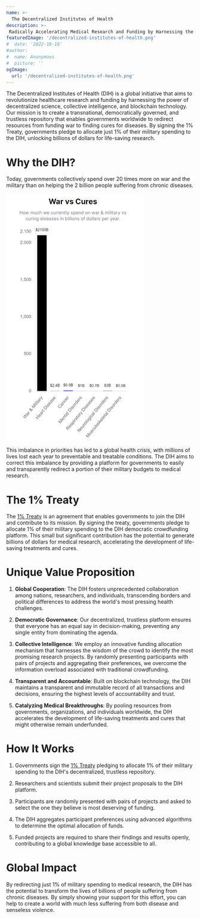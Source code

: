 ```yaml
---
name: >-
  The Decentralized Institutes of Health
description: >-
 Radically Accelerating Medical Research and Funding by Harnessing the Power of Decentralized Science, Collective Intelligence, and Blockchain Technology.
featuredImage: '/decentralized-institutes-of-health.png'
#  date: '2022-10-18'
#author:
#  name: Anonymous
#  picture: ''
ogImage:
  url: '/decentralized-institutes-of-health.png'
---
```


The Decentralized Institutes of Health (DIH) is a global initiative that aims to revolutionize healthcare research and funding by harnessing the power of decentralized science, collective intelligence, and blockchain technology. Our mission is to create a transnational, democratically governed, and trustless repository that enables governments worldwide to redirect resources from funding war to finding cures for diseases. By signing the 1% Treaty, governments pledge to allocate just 1% of their military spending to the DIH, unlocking billions of dollars for life-saving research.

# Why the DIH?
Today, governments collectively spend over 20 times more on war and the military than on helping the 2 billion people suffering from chronic diseases. 

![](spending-on-war-vs-cures-bar-chart.png)

This imbalance in priorities has led to a global health crisis, with millions of lives lost each year to preventable and treatable conditions. The DIH aims to correct this imbalance by providing a platform for governments to easily and transparently redirect a portion of their military budgets to medical research.

# The 1% Treaty
The [1% Treaty](globalSolutions/1-percent-treaty/1-percent-treaty.mdercent-treaty/1-percent-treaty.md) is an agreement that enables governments to join the DIH and contribute to its mission. By signing the treaty, governments pledge to allocate 1% of their military spending to the DIH democratic crowdfunding platform. This small but significant contribution has the potential to generate billions of dollars for medical research, accelerating the development of life-saving treatments and cures.

# Unique Value Proposition
1. **Global Cooperation**: The DIH fosters unprecedented collaboration among nations, researchers, and individuals, transcending borders and political differences to address the world's most pressing health challenges.

2. **Democratic Governance**: Our decentralized, trustless platform ensures that everyone has an equal say in decision-making, preventing any single entity from dominating the agenda.

3. **Collective Intelligence**: We employ an innovative funding allocation mechanism that harnesses the wisdom of the crowd to identify the most promising research projects. By randomly presenting participants with pairs of projects and aggregating their preferences, we overcome the information overload associated with traditional crowdfunding.

4. **Transparent and Accountable**: Built on blockchain technology, the DIH maintains a transparent and immutable record of all transactions and decisions, ensuring the highest levels of accountability and trust.

5. **Catalyzing Medical Breakthroughs**: By pooling resources from governments, organizations, and individuals worldwide, the DIH accelerates the development of life-saving treatments and cures that might otherwise remain underfunded.

# How It Works
1. Governments sign the [1% Treaty](globalSolutions/1-percent-treaty/1-percent-treaty.mdercent-treaty/1-percent-treaty.md)
 pledging to allocate 1% of their military spending to the DIH's decentralized, trustless repository.

2. Researchers and scientists submit their project proposals to the DIH platform.

3. Participants are randomly presented with pairs of projects and asked to select the one they believe is most deserving of funding.

4. The DIH aggregates participant preferences using advanced algorithms to determine the optimal allocation of funds.

5. Funded projects are required to share their findings and results openly, contributing to a global knowledge base accessible to all.

# Global Impact
By redirecting just 1% of military spending to medical research, the DIH has the potential to transform the lives of billions of people suffering from chronic diseases. By simply showing your support for this effort, you can help to create a world with much less suffering from both disease and senseless violence.
